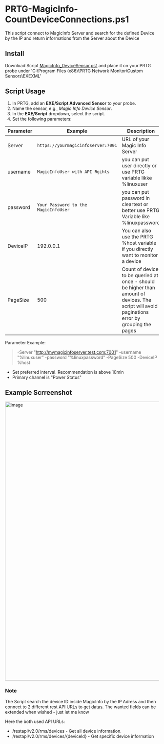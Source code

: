 # PRTG-MagicInfo-CountDeviceConnections.ps1
This script connect to MagicInfo Server and search for the defined Device by the IP and return informations from the Server about the Device

## Install
Download Script [MagicInfo_DeviceSensor.ps1](https://github.com/limpleg/PRTG-SamsungMagicInfo-Powershells/blob/main/MagicInfo_DeviceSensor.ps1)
and place it on your PRTG probe under
'C:\Program Files (x86)\PRTG Network Monitor\Custom Sensors\EXEXML'

## Script Usage
1. In PRTG, add an **EXE/Script Advanced Sensor** to your probe.
2. Name the sensor, e.g., *Magic Info Device Sensor*.
3. In the **EXE/Script** dropdown, select the script.
4. Set the following parameters:

| Parameter   | Example                                | Description                                      |
|-------------|----------------------------------------|--------------------------------------------------|
| Server     | `https://yourmagicinfoserver:7001`      | URL of your Magic Info Server      |
| username    | `MagicInfoUser with API Rgihts` | you can put user directly or use PRTG variable likke %linuxuser                        |
| password   | `Your Password to the MagicInfoUser`    | you can put password in cleartext or better use PRTG Variable like %linuxpassword    |
| DeviceIP | 192.0.0.1 | You can also use the PRTG %host variable if you directly want to monitor a device |
| PageSize | 500 | Count of device to be queried at once - should be higher than amount of devices. The script will avoid paginations error by grouping the pages |

Parameter Example:

> -Server "http://mymagicinfoserver.test.com:7001" -username "%linuxuser" -password "%linuxpassword" -PageSize 500 -DeviceIP %host

- Set preferred interval. Recommendation is above 10min
- Primary channel is "Power Status"

## Example Scrreenshot
<img width="1439" height="910" alt="image" src="https://github.com/user-attachments/assets/75f681b4-fdfb-4a92-be9c-b37ac912df31" />

### Note 
The Script search the device ID inside MagicInfo by the IP Adress and then connect to 2 different rest API URLs to get datas.
The wanted fields can be extended when wished - just let me know

Here the both used API URLs:
- /restapi/v2.0/rms/devices - Get all device information.
- /restapi/v2.0/rms/devices/{deviceId} - Get specific device information
